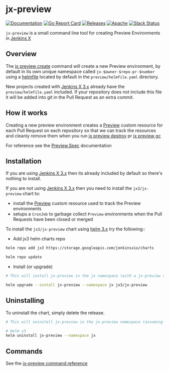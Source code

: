 # jx-preview

[![Documentation](https://godoc.org/github.com/jenkins-x/jx-preview?status.svg)](https://pkg.go.dev/mod/github.com/jenkins-x/jx-preview)
[![Go Report Card](https://goreportcard.com/badge/github.com/jenkins-x/jx-preview)](https://goreportcard.com/report/github.com/jenkins-x/jx-preview)
[![Releases](https://img.shields.io/github/release-pre/jenkins-x/jx-preview.svg)](https://github.com/jenkins-x/jx-preview/releases)
[![Apache](https://img.shields.io/badge/license-Apache-blue.svg)](https://github.com/jenkins-x/jx-preview/blob/master/LICENSE)
[![Slack Status](https://img.shields.io/badge/slack-join_chat-white.svg?logo=slack&style=social)](https://slack.k8s.io/)

`jx-preview` is a small command line tool for creating Preview Environments in [Jenkins X](https://jenkins-x.io/)

## Overview

The [jx preview create](https://github.com/jenkins-x/jx-preview/blob/master/docs/cmd/jx-preview_create.md) command will create a new Preview environment, by default in its own unique namespace called `jx-$owner-$repo-pr-$number` using a [helmfile](https://github.com/roboll/helmfile) located by default in the `preview/helmfile.yaml` directory.

New projects created with [Jenkins X 3.x](https://jenkins-x.io/docs/v3/) already have the `preview/helmfile.yaml` included. If your repository does not include this file it will be added into git in the Pull Request as an extra commit.
 
 
## How it works

Creating a new preview environment creates a [Preview](https://github.com/jenkins-x/jx-preview/blob/master/docs/crds/github-com-jenkins-x-jx-preview-pkg-apis-preview-v1alpha1.md#Preview) custom resource for each Pull Request on each repository so that we can track the resources and cleanly remove them when you run [jx preview destroy](https://github.com/jenkins-x/jx-preview/blob/master/docs/cmd/jx-preview_destroy.md) pr [jx preview gc](https://github.com/jenkins-x/jx-preview/blob/master/docs/cmd/jx-preview_gc.md)

For reference see the [Preview.Spec](https://github.com/jenkins-x/jx-preview/blob/master/docs/crds/github-com-jenkins-x-jx-preview-pkg-apis-preview-v1alpha1.md#PreviewSpec) documentation


## Installation

If you are using [Jenkins X 3.x](https://jenkins-x.io/docs/v3/) then its already included by default so there's nothing to install.

If you are not using [Jenkins X 3.x](https://jenkins-x.io/docs/v3/) then you need to install the `jx3/jx-preview` chart to:

* install the [Preview](https://github.com/jenkins-x/jx-preview/blob/master/docs/crds/github-com-jenkins-x-jx-preview-pkg-apis-preview-v1alpha1.md#Preview) custom resource used to track the Preview environments
* setups a `CronJob`  to garbage collect `Preview` environments when the Pull Requests have been closed or merged 


To install the `jx3/jx-preview` chart using [helm 3.x](https://helm.sh/) try the following::


- Add jx3 helm charts repo

```bash
helm repo add jx3 https://storage.googleapis.com/jenkinsxio/charts

helm repo update
```

- Install (or upgrade)

```bash
# This will install jx-preview in the jx namespace (with a jx-preview release name)

helm upgrade --install jx-preview --namespace jx jx3/jx-preview
```

## Uninstalling

To uninstall the chart, simply delete the release.

```bash
# This will uninstall jx-preview in the jx-preview namespace (assuming a jx-preview release name)

# Helm v3
helm uninstall jx-preview --namespace jx
```



## Commands

See the [jx-preview command reference](https://github.com/jenkins-x/jx-preview/blob/master/docs/cmd/jx-preview.md)

